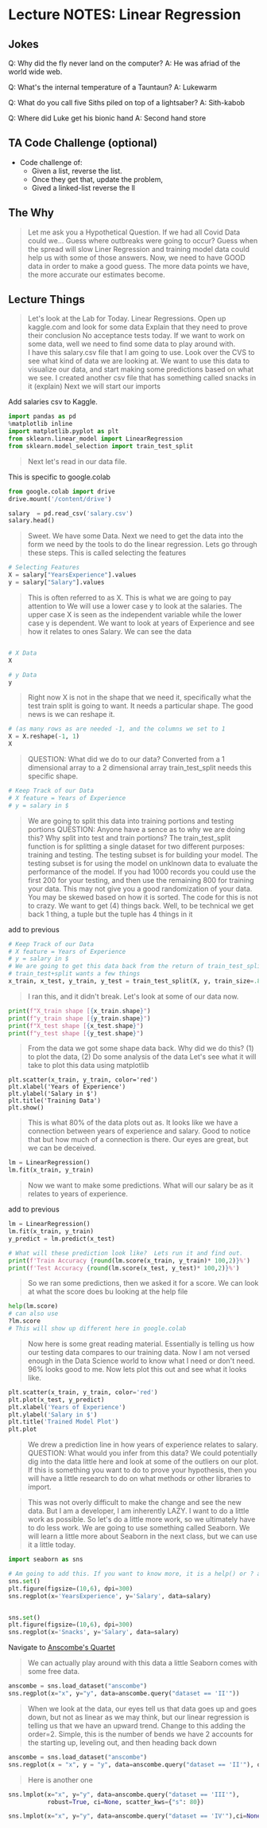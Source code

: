 # Lecture NOTES: Linear Regression

## Jokes

Q: Why did the fly never land on the computer?
A: He was afriad of the world wide web.

Q: What's the internal temperature of a Tauntaun?
A: Lukewarm

Q: What do you call five Siths piled on top of a lightsaber?
A: Sith-kabob

Q: Where did Luke get his bionic hand
A: Second hand store

## TA Code Challenge (optional)

- Code challenge of:
  - Given a list, reverse the list.
  - Once they get that, update the problem,
  - Gived a linked-list reverse the ll

## The Why

> Let me ask you a Hypothetical Question.
  > If we had all Covid Data could we...
  > Guess where outbreaks were going to occur?
  > Guess when the spread will slow
> Liner Regression and training model data could help us with some of those answers.
> Now, we need to have GOOD data in order to make a good guess.
> The more data points we have, the more accurate our estimates become.

## Lecture Things

> Let's look at the Lab for Today.  Linear Regressions.
> Open up kaggle.com and look for some data
> Explain that they need to prove their conclusion
> No acceptance tests today.
> If we want to work on some data, well we need to find some data to play around with.  
> I have this salary.csv file that I am going to use.
> Look over the CVS to see what kind of data we are looking at.
> We want to use this data to visualize our data, and start making some predictions based on what we see.
> I created another csv file that has something called snacks in it (explain)
> Next we will start our imports

Add salaries csv to Kaggle.  

```python
import pandas as pd
%matplotlib inline
import matplotlib.pyplot as plt
from sklearn.linear_model import LinearRegression
from sklearn.model_selection import train_test_split
```

> Next let's read in our data file.

This is specific to google.colab

```python
from google.colab import drive
drive.mount('/content/drive')
```

```python
salary  = pd.read_csv('salary.csv')
salary.head()
```

> Sweet.  We have some Data.  Next we need to get the data into the form we need by the tools to do the linear regression. Lets go through these steps.
> This is called selecting the features

```python
# Selecting Features
X = salary["YearsExperience"].values
y = salary["Salary"].values
```

> This is often referred to as X. This is what we are going to pay attention to
> We will use a lower case y to look at the salaries.
> The upper case X is seen as the independent variable while the lower case y is
> dependent. We want to look at years of Experience and see how it relates to ones
> Salary. We can see the data

```python

# X Data
X

# y Data
y
```

> Right now X is not in the shape that we need it, specifically what the test
> train split is going to want. It needs a particular shape.
> The good news is we can reshape it.

```python
# (as many rows as are needed -1, and the columns we set to 1
X = X.reshape(-1, 1)
X
```

> QUESTION:  What did we do to our data?
> Converted from a 1 dimensional array to a 2 dimensional array
> train_test_split needs this specific shape.

```python
# Keep Track of our Data
# X feature = Years of Experience
# y = salary in $
```

> We are going to split this data into training portions and testing portions
> QUESTION: Anyone have a sence as to why we are doing this?
> Why split into test and train portions?
> The train_test_split function is for splitting a single dataset for two
> different purposes: training and testing. The testing subset is for building
> your model.  The testing subset is for using the model on unklnown data to
> evaluate the performance of the model.
> If you had 1000 records you could use the first 200 for your testing, and then
> use the remaining 800 for training your data. This may not give you a good
> randomization of your data.  You may be skewed based on how it is sorted.
> The code for this is not to crazy.
> We want to get (4) things back. Well, to be technical we get back 1 thing, a
> tuple but the tuple has 4 things in it

add to previous

```python
# Keep Track of our Data
# X feature = Years of Experience
# y = salary in $
# We are going to get this data back from the return of train_test_split
# train_test+split wants a few things
x_train, x_test, y_train, y_test = train_test_split(X, y, train_size=.8, test_size=.2, random_state=100)
```

> I ran this, and it didn't break. Let's look at some of our data now.

```python
print(f"X_train shape [{x_train.shape}")
print(f"y_train shape [{y_train.shape}")
print(f"X_test shape [{x_test.shape}")
print(f"y_test shape [{y_test.shape}")
```

> From the data we got some shape data back. Why did we do this?
> (1) to plot the data, (2) Do some analysis of the data
> Let's see what it will take to plot this data using matplotlib

```ptyhon
plt.scatter(x_train, y_train, color='red')
plt.xlabel('Years of Experience')
plt.ylabel('Salary in $')
plt.title('Training Data')
plt.show()
```

> This is what 80% of the data plots out as. It looks like we have a connection
> between years of experience and salary. Good to notice that but how much of a
> connection is there. Our eyes are great, but we can be deceived.

```python
lm = LinearRegression()
lm.fit(x_train, y_train)
```

> Now we want to make some predictions. What will our salary be as it relates to
> years of experience.

add to previous

```python
lm = LinearRegression()
lm.fit(x_train, y_train)
y_predict = lm.predict(x_test)

# What will these prediction look like?  Lets run it and find out.
print(f'Train Accuracy {round(lm.score(x_train, y_train)* 100,2)}%')
print(f'Test Accuracy {round(lm.score(x_test, y_test)* 100,2)}%')
```

> So we ran some predictions, then we asked it for a score.
> We can look at what the score does bu looking at the help file

```python
help(lm.score)
# can also use
?lm.score
# This will show up different here in google.colab
```

> Now here is some great reading material. Essentially is telling us how our
> testing data compares to our training data. Now I am not versed enough in the
> Data Science world to know what I need or don't need.  96% looks good to me.
> Now lets plot this out and see what it looks like.

```python
plt.scatter(x_train, y_train, color='red')
plt.plot(x_test, y_predict)
plt.xlabel('Years of Experience')
plt.ylabel('Salary in $')
plt.title('Trained Model Plot')
plt.plot
```

> We drew a prediction line in how years of experience relates to salary.
> QUESTION: What would you infer from this data?
> We could potentially dig into the data little here and look at some of the outliers on our plot.
> If this is something you want to do to prove your hypothesis, 
> then you will have a little research to do on what methods or other libraries to import.

> This was  not overly difficult to make the change and see the new data.
> But I am a developer, I am inherently LAZY.  I want to do a little work as possible. 
> So let's do a little more work, so we ultimately have to do less work.
> We are going to use something called Seaborn. 
> We will learn a little more about Seaborn in the next class, but we can use it a little today.

```python
import seaborn as sns
```

```python
# Am going to add this. If you want to know more, it is a help() or ? away.
sns.set()
plt.figure(figsize=(10,6), dpi=300)
sns.regplot(x='YearsExperience', y='Salary', data=salary)


sns.set()
plt.figure(figsize=(10,6), dpi=300)
sns.regplot(x='Snacks', y='Salary', data=salary)
```

Navigate to [Anscombe's Quartet](https://en.wikipedia.org/wiki/Anscombe%27s_quartet)

> We can actually play around with this data a little
> Seaborn comes with some free data.

```python
anscombe = sns.load_dataset("anscombe")
sns.regplot(x="x", y="y", data=anscombe.query("dataset == 'II'"))
```

> When we look at the data, our eyes tell us that data goes up and goes down, but
> not as linear as we may think, but our linear regression is telling us that we
> have an upward trend.
> Change to this adding the order=2. Simple, this is the number of bends we have
> 2 accounts for the starting up, leveling out, and then heading back down

```python
anscombe = sns.load_dataset("anscombe")
sns.regplot(x = "x", y = "y", data=anscombe.query("dataset == 'II'"), order=2)
```

> Here is another one

```python
sns.lmplot(x="x", y="y", data=anscombe.query("dataset == 'III'"),
           robust=True, ci=None, scatter_kws={"s": 80})
```

```python
sns.lmplot(x="x", y="y", data=anscombe.query("dataset == 'IV'"),ci=None, scatter_kws={"s": 80})
```
